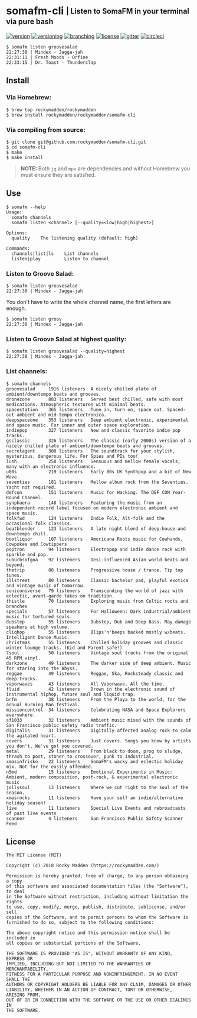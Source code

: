 # somafm-cli <sub><sup>| Listen to SomaFM in your terminal via pure bash</sup></sub>
[![version](http://img.shields.io/badge/version-0.3.1-blue.svg)](https://github.com/rockymadden/somafm-cli/releases)
[![versioning](http://img.shields.io/badge/versioning-semver-blue.svg)](http://semver.org/)
[![branching](http://img.shields.io/badge/branching-github%20flow-blue.svg)](https://guides.github.com/introduction/flow/)
[![license](http://img.shields.io/badge/license-mit-blue.svg)](https://opensource.org/licenses/MIT)
[![gitter](https://img.shields.io/gitter/room/nwjs/nw.js.svg)](https://gitter.im/rockymadden/somafm-cli)
[![circleci](https://circleci.com/gh/rockymadden/somafm-cli.svg?style=shield)](https://circleci.com/gh/rockymadden/somafm-cli)

```console
$ somafm listen groovesalad
22:27:30 | Mindex - Jagga-jah
22:31:11 | Fresh Moods - Orfine
22:33:15 | Dr. Toast - Thunderclap
```

## Install
### Via Homebrew:
```console
$ brew tap rockymadden/rockymadden
$ brew install rockymadden/rockymadden/somafm-cli
```

### Via compiling from source:
```console
$ git clone git@github.com:rockymadden/somafm-cli.git
$ cd somafm-cli
$ make
$ make install
```
> __NOTE:__ Both `jq` and `mpv` are dependencies and without Homebrew you must ensure they are satisfied.

## Use
```console
$ somafm --help
Usage:
  somafm channels
  somafm listen <channel> [--quality=<low|high|highest>]

Options:
  quality    The listening quality (default: high)

Commands:
  channels|list|ls    List channels
  listen|play         Listen to channel
```

### Listen to Groove Salad:
```console
$ somafm listen groovesalad
22:27:30 | Mindex - Jagga-jah
```

You don't have to write the whole channel name, the first letters are enough.

```console
$ somafm listen groov
22:27:30 | Mindex - Jagga-jah
```

### Listen to Groove Salad at highest quality:
```console
$ somafm listen groovesalad --quality=highest
22:27:30 | Mindex - Jagga-jah
```

### List channels:
```console
$ somafm channels
groovesalad     1916 listeners  A nicely chilled plate of ambient/downtempo beats and grooves.
dronezone       883 listeners   Served best chilled, safe with most medications. Atmospheric textures with minimal beats.
spacestation    365 listeners   Tune in, turn on, space out. Spaced-out ambient and mid-tempo electronica.
deepspaceone    353 listeners   Deep ambient electronic, experimental and space music. For inner and outer space exploration.
indiepop        327 listeners   New and classic favorite indie pop tracks.
gsclassic       326 listeners   The classic (early 2000s) version of a nicely chilled plate of ambient/downtempo beats and grooves.
secretagent     300 listeners   The soundtrack for your stylish, mysterious, dangerous life. For Spies and PIs too!
lush            258 listeners   Sensuous and mellow female vocals, many with an electronic influence.
u80s            219 listeners   Early 80s UK Synthpop and a bit of New Wave.
seventies       181 listeners   Mellow album rock from the Seventies. Yacht not required.
defcon          151 listeners   Music for Hacking. The DEF CON Year-Round Channel.
synphaera       148 listeners   Featuring the music from an independent record label focused on modern electronic ambient and space music.
folkfwd         124 listeners   Indie Folk, Alt-folk and the occasional folk classics.
beatblender     123 listeners   A late night blend of deep-house and downtempo chill.
bootliquor      107 listeners   Americana Roots music for Cowhands, Cowpokes and Cowtippers
poptron         94 listeners    Electropop and indie dance rock with sparkle and pop.
suburbsofgoa    92 listeners    Desi-influenced Asian world beats and beyond.
thetrip         88 listeners    Progressive house / trance. Tip top tunes.
illstreet       80 listeners    Classic bachelor pad, playful exotica and vintage music of tomorrow.
sonicuniverse   79 listeners    Transcending the world of jazz with eclectic, avant-garde takes on tradition.
thistle         70 listeners    Exploring music from Celtic roots and branches
specials        57 listeners    For Halloween: Dark industrial/ambient music for tortured souls.
dubstep         55 listeners    Dubstep, Dub and Deep Bass. May damage speakers at high volume.
cliqhop         55 listeners    Blips'n'beeps backed mostly w/beats. Intelligent Dance Music.
christmas       55 listeners    Chilled holiday grooves and classic winter lounge tracks. (Kid and Parent safe!)
7soul           50 listeners    Vintage soul tracks from the original 45 RPM vinyl.
darkzone        49 listeners    The darker side of deep ambient. Music for staring into the Abyss.
reggae          49 listeners    Reggae, Ska, Rocksteady classic and deep tracks.
vaporwaves      43 listeners    All Vaporwave. All the time.
fluid           42 listeners    Drown in the electronic sound of instrumental hiphop, future soul and liquid trap.
brfm            38 listeners    From the Playa to the world, for the annual Burning Man festival.
missioncontrol  34 listeners    Celebrating NASA and Space Explorers everywhere.
sf1033          32 listeners    Ambient music mixed with the sounds of San Francisco public safety radio traffic.
digitalis       31 listeners    Digitally affected analog rock to calm the agitated heart.
covers          31 listeners    Just covers. Songs you know by artists you don't. We've got you covered.
metal           29 listeners    From black to doom, prog to sludge, thrash to post, stoner to crossover, punk to industrial.
xmasinfrisko    22 listeners    SomaFM's wacky and eclectic holiday mix. Not for the easily offended.
n5md            15 listeners    Emotional Experiments in Music: Ambient, modern composition, post-rock, & experimental electronic music
jollysoul       13 listeners    Where we cut right to the soul of the season.
xmasrocks       11 listeners    Have your self an indie/alternative holiday season!
live            11 listeners    Special Live Events and rebroadcasts of past live events
scanner         4 listeners     San Francisco Public Safety Scanner Feed
```

## License
```
The MIT License (MIT)

Copyright (c) 2018 Rocky Madden (https://rockymadden.com/)

Permission is hereby granted, free of charge, to any person obtaining a copy
of this software and associated documentation files (the "Software"), to deal
in the Software without restriction, including without limitation the rights
to use, copy, modify, merge, publish, distribute, sublicense, and/or sell
copies of the Software, and to permit persons to whom the Software is
furnished to do so, subject to the following conditions:

The above copyright notice and this permission notice shall be included in
all copies or substantial portions of the Software.

THE SOFTWARE IS PROVIDED "AS IS", WITHOUT WARRANTY OF ANY KIND, EXPRESS OR
IMPLIED, INCLUDING BUT NOT LIMITED TO THE WARRANTIES OF MERCHANTABILITY,
FITNESS FOR A PARTICULAR PURPOSE AND NONINFRINGEMENT. IN NO EVENT SHALL THE
AUTHORS OR COPYRIGHT HOLDERS BE LIABLE FOR ANY CLAIM, DAMAGES OR OTHER
LIABILITY, WHETHER IN AN ACTION OF CONTRACT, TORT OR OTHERWISE, ARISING FROM,
OUT OF OR IN CONNECTION WITH THE SOFTWARE OR THE USE OR OTHER DEALINGS IN
THE SOFTWARE.
```
